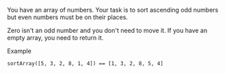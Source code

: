 You have an array of numbers.
Your task is to sort ascending odd numbers but even numbers must be on their places.

Zero isn't an odd number and you don't need to move it. If you have an empty array, you need to return it.

Example
```
sortArray([5, 3, 2, 8, 1, 4]) == [1, 3, 2, 8, 5, 4]
```